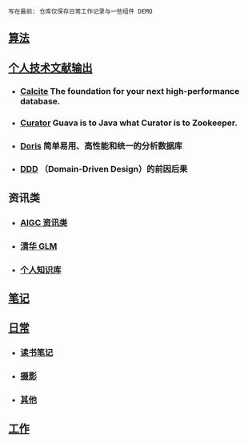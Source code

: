 `写在最前: 仓库仅保存日常工作记录与一些组件 DEMO`

## [算法](./src/main/java/code/README.md)
## [个人技术文献输出](./src/main/java/demo)
* ### [Calcite](./src/mark/calcite/calcite.md) The foundation for your next high-performance database.
* ### [Curator](./src/mark/curator.md) Guava is to Java what Curator is to Zookeeper.
* ### [Doris](./src/mark/doris/doris.md) 简单易用、高性能和统一的分析数据库
* ### [DDD](https://www.notion.so/DDD-192deb50559c4574809f197dd7d6f0cb?pvs=4) （Domain-Driven Design）的前因后果
## 资讯类
* ### [AIGC 资讯类](https://github.com/yzfly/awesome-chatgpt-zh)
* ### [清华 GLM](https://github.com/THUDM/ChatGLM-6B)
* ### [个人知识库](https://github.com/imartinez/privateGPT)
## [笔记](./src/mark)
## [日常](./日常)
* ### [读书笔记](./日常/读书笔记/README.md)
* ### [摄影](./日常/摄影/photography.md) 
* ### [其他](./日常)
## [工作](./工作)

[//]: # (* ### [关于生活的思考]&#40;./日常/关于生活的思考.md&#41;)
